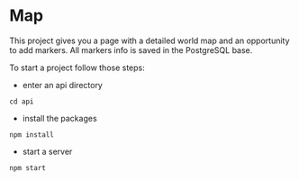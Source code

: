 # Map
This project gives you a page with a detailed world map and an opportunity to add markers. All markers info is saved in the PostgreSQL base.

To start a project follow those steps:
 - enter an api directory
 ```
 cd api
 ```
 - install the packages
 ```
 npm install
 ```
 - start a server
 ```
 npm start
 ```
